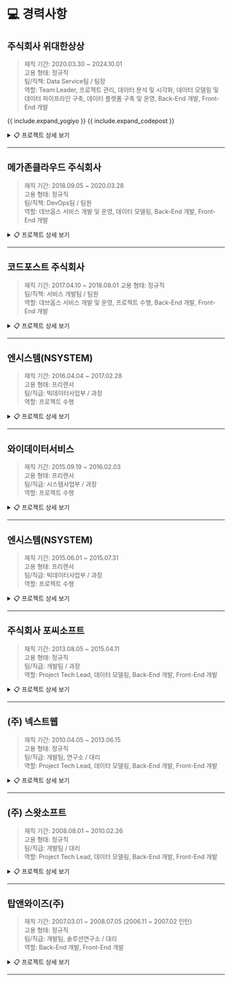 # 💻 경력사항

## 주식회사 위대한상상

> 재직 기간: 2020.03.30 ~ 2024.10.01  
> 고용 형태: 정규직  
> 팀/직책: Data Service팀 / 팀장  
> 역할: Team Leader, 프로젝트 관리, 데이터 분석 및 시각화, 데이터 모델링 및 데이터 파이프라인 구축, 데이터 플랫폼 구축 및 운영, Back-End 개발, Front-End 개발

{{ include.expand_yogiyo }}
{{ include.expand_codepost }}
<details markdown="1"<% if include.expand_yogiyo %> open="true"<% endif %>>
<summary>📋 프로젝트 상세 보기</summary>

{% include_relative projects/yogiyo.md %}

</details>

---

## 메가존클라우드 주식회사

> 재직 기간: 2018.09.05 ~ 2020.03.28  
> 고용 형태: 정규직  
> 팀/직책: DevOps팀 / 팀원  
> 역할: 데브옵스 서비스 개발 및 운영, 데이터 모델링, Back-End 개발, Front-End 개발  

<details markdown="1"<% if include.expand_megazonecloud %> open="true"<% endif %>>
<summary>📋 프로젝트 상세 보기</summary>

{% include_relative projects/megazonecloud.md %}

</details>

---

## 코드포스트 주식회사

> 재직 기간: 2017.04.10 ~ 2018.08.01
> 고용 형태: 정규직  
> 팀/직책: 서비스 개발팀 / 팀원  
> 역할: 데브옵스 서비스 개발 및 운영, 프로젝트 수행, Back-End 개발, Front-End 개발  

<details markdown="1"<% if include.expand_codepost %> open="true"<% endif %>>
<summary>📋 프로젝트 상세 보기</summary>

{% include_relative projects/codepost.md %}

</details>

---

## 엔시스템(NSYSTEM)

> 재직 기간: 2016.04.04 ~ 2017.02.28  
> 고용 형태: 프리랜서  
> 팀/직급: 빅데이터사업부 / 과장  
> 역할: 프로젝트 수행  

<details markdown="1"<% if include.expand_ensystem_2016 %> open="true"<% endif %>>
<summary>📋 프로젝트 상세 보기</summary>

{% include_relative projects/ensystem_2016.md %}

</details>

---

## 와이데이터서비스

> 재직 기간: 2015.09.19 ~ 2016.02.03  
> 고용 형태: 프리랜서  
> 팀/직급: 시스템사업부 / 과장  
> 역할: 프로젝트 수행  

<details markdown="1"<% if include.expand_ydata %> open="true"<% endif %>>
<summary>📋 프로젝트 상세 보기</summary>

{% include_relative projects/ydata.md %}

</details>

---

## 엔시스템(NSYSTEM)

> 재직 기간: 2015.06.01 ~ 2015.07.31  
> 고용 형태: 프리랜서  
> 팀/직급: 빅데이터사업부 / 과장  
> 역할: 프로젝트 수행  

<details markdown="1"<% if include.expand_ensystem_2015 %> open="true"<% endif %>>
<summary>📋 프로젝트 상세 보기</summary>

{% include_relative projects/ensystem_2015.md %}

</details>

---

## 주식회사 포씨소프트

> 재직 기간: 2013.08.05 ~ 2015.04.11  
> 고용 형태: 정규직  
> 팀/직급: 개발팀 / 과장  
> 역할: Project Tech Lead, 데이터 모델링, Back-End 개발, Front-End 개발  

<details markdown="1"<% if include.expand_4csoft %> open="true"<% endif %>>
<summary>📋 프로젝트 상세 보기</summary>

{% include_relative projects/4csoft.md %}

</details>

---

## (주) 넥스트웹

> 재직 기간: 2010.04.05 ~ 2013.06.15  
> 고용 형태: 정규직  
> 팀/직급: 개발팀, 연구소 / 대리  
> 역할: Project Tech Lead, 데이터 모델링, Back-End 개발, Front-End 개발  

<details markdown="1"<% if include.expand_nextweb %> open="true"<% endif %>>
<summary>📋 프로젝트 상세 보기</summary>

{% include_relative projects/nextweb.md %}

</details>

---

## (주) 스왓소프트

> 재직 기간: 2008.08.01 ~ 2010.02.26  
> 고용 형태: 정규직  
> 팀/직급: 개발팀 / 대리  
> 역할: Project Tech Lead, 데이터 모델링, Back-End 개발, Front-End 개발  

<details markdown="1"<% if include.expand_swotsoft %> open="true" <% endif %>>
<summary>📋 프로젝트 상세 보기</summary>

{% include_relative projects/swotsoft.md %}

</details>

---

## 탑앤와이즈(주)

> 재직 기간: 2007.03.01 ~ 2008.07.05 (2006.11 ~ 2007.02 인턴)  
> 고용 형태: 정규직  
> 팀/직급: 개발팀, 솔루션연구소 / 대리  
> 역할: Back-End 개발, Front-End 개발  

<details markdown="1"<% if include.expand_topnwise %> open="true"<% endif %>>
<summary>📋 프로젝트 상세 보기</summary>

{% include_relative projects/topnwise.md %}

</details>

---